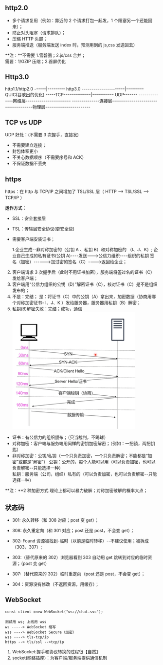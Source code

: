 ## http2.0

- 多个请求复用（例如：靠近的 2 个请求打包一起发，1 个阻塞另一个还能回来）；
- 防止对头阻塞（请求排队）；
- 压缩 HTTP 头部；
- 服务端推送（服务端发送 index 时，预测用到的 js,css 发送回去）

**注：**不需要 1.雪碧图；2.js/css 合并；  
需要：1/GZIP 压缩；2.首屏优化

## Http3.0

http1.1/http2.0 ------|--------- http3.0
----------------------|--------- QUIC(谷歌出的优化)
-----TCP--------------|----------- UDP-------
--------------网络层-----------------------
--------------连接层-----------------------
--------------物理层-----------------------

## TCP vs UDP

UDP 好处：(不需要 3 次握手，直接发)

- 不需要建立连接；
- 封包体积更小
- 不关心数据顺序（不需要序号和 ACK）
- 不保证数据不丢失

## https

https：在 http 与 TCP/IP 之间增加了 TSL/SSL 层（ HTTP --> TSL/SSL --> TCP/IP ）

**运作方式：**

- SSL：安全套接层
- TSL：传输层安全协议(更安全些)
- 需要客户端安装证书；

  1.企业生成--非对称加密的（公钥 A 、私钥 B）和对称加密的 （I、J、K）;
  企业自己生成的私有证书(公钥 A)----发送--->公信力组织----组织的私钥 签名（加密）------>加过密的签名（C）---->返回给企业；

2. 客户端请求 3 次握手后（此时不用证书加密），服务端将签过名的证书（C）发给客户端；
3. 客户端用“公信力组织的公钥（D）”解密证书（C），核对证书（C）是不是组织发布的；
4. 不是：完结； 是：将证书（C）中的公钥（A）拿出来，加密数据（协商用哪个对称加密证书- I、J、K ）发给服务器，服务器用私钥（B）解密；
5. 私钥(B)解密失败：完结；成功，通信
   ![HTTPS流程](./img/httpSProcess.png)

- 证书：有公信力的组织颁布；（只当裁判，不踢球）
- 对称加密：客户端与服务端用同样的密钥加密解密；（例如：一把锁，两把钥匙）
- 非对称加密：公钥/私钥（一个只负责加密，一个只负责解密；不能都是“加密”或都是“解密”）
  公钥：公开的，每个人能可以用（可以负责加密，也可以负责解密--只能选择一种）  
  私钥：服务端（公司，组织）私有的（可以负责加密，也可以负责解密--只能选择一种）

**注：**2 种加密方式 理论上都可以暴力破解；对称加密破解的概率大点；

## 状态码

- 301: 永久转移（和 308 对应；post 变 get）；
- 308: 永久重定向（和 301 对应；post 还是 post，不会变 get）；

- 302: Found 资源被找到-临时（以前是临时转移）--不建议使用；被拆成（303，307）;
- 303:（替代原来的 302）浏览器看到 303 自动用 get 跳转到对应的临时资源；（post 变 get）
- 307:（替代原来的 302）临时重定向（post 还是 post，不会变 get）；

- 304：资源没有修改（不返回资源，用缓存）；

## WebSocket

```
const client =new WebSocket("ws://chat.svc");

测试用 ws; 上线用 wss
ws -----> WebSocket 缩写
wss ----> WebSocket Secure（加密）
wss ----> tls-tcp/ip
https --> tls/ssl -->tcp/ip
```

1. WebSocket:握手和协议转换的过程很【自然】
2. socket(网络插座)：为客户端/服务端提供通信机制
